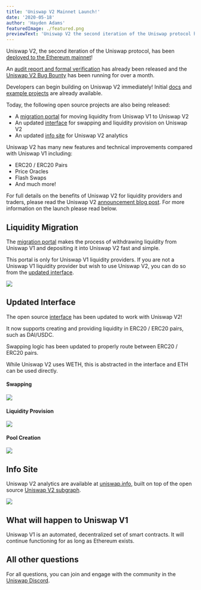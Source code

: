 ```yaml
---
title: 'Uniswap V2 Mainnet Launch!'
date: '2020-05-18'
author: 'Hayden Adams'
featuredImage: ./featured.png
previewText: 'Uniswap V2 the second iteration of the Uniswap protocol has been deployed to the Ethereum mainnet!'
---
```


Uniswap V2, the second iteration of the Uniswap protocol, has been [deployed to the Ethereum mainnet](https://etherscan.io/address/0x5C69bEe701ef814a2B6a3EDD4B1652CB9cc5aA6f#code)!

An [audit report and formal verification](https://uniswap.org/audit.html) has already been released and the [Uniswap V2 Bug Bounty](https://twitter.com/UniswapProtocol/status/1250474233131495424) has been running for over a month.

Developers can begin building on Uniswap V2 immediately! Initial [docs](http://uniswap.org/docs/v2) and [example projects](http://github.com/Uniswap/uniswap-v2-periphery/tree/master/contracts/examples) are already available.

Today, the following open source projects are also being released:

- A [migration portal](https://migrate.uniswap.exchange/) for moving liquidity from Uniswap V1 to Uniswap V2
- An updated [interface](https://uniswap.exchange/) for swapping and liquidity provision on Uniswap V2
- An updated [info site](https://uniswap.info/) for Uniswap V2 analytics

Uniswap V2 has many new features and technical improvements compared with Uniswap V1 including:

- ERC20 / ERC20 Pairs
- Price Oracles
- Flash Swaps
- And much more!

For full details on the benefits of Uniswap V2 for liquidity providers and traders, please read the Uniswap V2 [announcement blog post](https://uniswap.org/blog/uniswap-v2). For more information on the launch please read below.

## Liquidity Migration

The [migration portal](https://migrate.uniswap.exchange/) makes the process of withdrawing liquidity from Uniswap V1 and depositing it into Uniswap V2 fast and simple.

This portal is only for Uniswap V1 liquidity providers. If you are not a Uniswap V1 liquidity provider but wish to use Uniswap V2, you can do so from the [updated interface](https://uniswap.exchange/).

![](migrate.png)

## Updated Interface

The open source [interface](https://uniswap.exchange/) has been updated to work with Uniswap V2!

It now supports creating and providing liquidity in ERC20 / ERC20 pairs, such as DAI/USDC.

Swapping logic has been updated to properly route between ERC20 / ERC20 pairs.

While Uniswap V2 uses WETH, this is abstracted in the interface and ETH can be used directly.

#### Swapping

![](swap.png)

#### Liquidity Provision

![](pool.png)

#### Pool Creation

![](create.png)

## Info Site

Uniswap V2 analytics are available at [uniswap.info](http://uniswap.info/), built on top of the open source [Uniswap V2 subgraph](https://github.com/Uniswap/uniswap-v2-subgraph).

![](info.jpg)

## What will happen to Uniswap V1

Uniswap V1 is an automated, decentralized set of smart contracts. It will continue functioning for as long as Ethereum exists.

## All other questions

For all questions, you can join and engage with the community in the [Uniswap Discord](https://discord.gg/EwFs3Pp).

<!--

We are thrilled to announce that Uniswap V2 has been [deployed to the Ethereum mainet](https://etherscan.io/address/0x5C69bEe701ef814a2B6a3EDD4B1652CB9cc5aA6f#code)!

An [audit report and formal verificaiton](https://uniswap.org/audit.html) has already been released and the [Uniswap V2 Bug Bounty](https://twitter.com/UniswapProtocol/status/1250474233131495424) has been running for over a month.

Today, we are also releasing the following open source projects:

- An updated [interface](https://uniswap.exchange/) designed to work with Uniswap V2
- A [migration portal](https://migrate.uniswap.exchange/) to improve the UX of withdrawing liqudity from Uniswap V1 and depositing it into Uniswap V2
- An updated [info site](https://uniswap.info/) for Uniswap V2 powered by an updated [Uniswap V2 subgraph](https://github.com/Uniswap/uniswap-v2-subgraph)

Uniswap V2 is the second iteration of the Uniswap protocol. It includes many new features and technical improvements compared with Uniswap V1:

- ERC20 / ERC20 Pairs
- Price Oracles
- Flash Swaps
- And much more!

For full details please read the Uniswap V2 [announcement blogpost](https://uniswap.org/blog/uniswap-v2).

## Updated Interface

The [interface](https://uniswap.exchange) has been updated to work with Uniswap V2. It now supports creating and providing liqudity in arbitrary ERC20 / ERC20 pairs, such as DAI/USDC.

While Uniswap V2 uses WETH, this is abstracted in the interface and ETH can be used directly.

A toggle at the top of the page can be used to access the legacy Uniswap V1 interface.

### Swapping

![](swap.png)

### Liquidity Provision

![](pool.png)

### Pool Creation

![](create.png)

## Migration Portal

Uniswap V1 liquidity providers can use the [migration portal](https://migrate.uniswap.exchange/) for a smooth user experience moving their liquidity into Uniswap V2.

![](migrate.png)

## Info Site

Uniswap V2 analytics are available at uniswap.info, built on top of the open source [Uniswap V2 subgraph](https://github.com/Uniswap/uniswap-v2-subgraph).

Uniswap V1 analytics will remain available at v1.uniswap.info.

![](info.jpg)

## Developers

Developers can begin building on Uniswap V2 immediately!

Initial docs and example projects are already available. Additional docs, guides, and examples will be available soon.

- [Documentation](docs/v2).
- [Examples (github)](github.com/Uniswap/uniswap-v2-periphery/tree/master/contracts/examples)
- [Code (github)](https://github.com/Uniswap)

For technical questions, please join the developers channel in the [Uniswap Discord](https://discord.gg/Y7TF6QA).

## What will happen to Uniswap V1?

Uniswap V1 is an an automated, decentralized set of smart contracts. It will continue functioning for as long as Ethereum exists. -->
